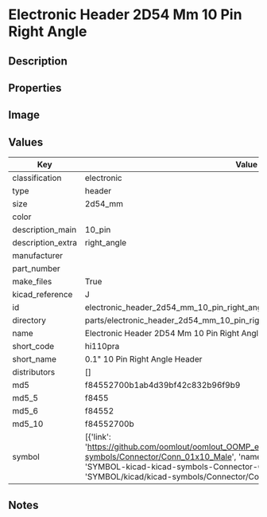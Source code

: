 # Electronic Header 2D54 Mm 10 Pin Right Angle

## Description

## Properties


## Image


## Values

| Key | Value |
| --- | --- |
| classification | electronic |
| type | header |
| size | 2d54_mm |
| color |  |
| description_main | 10_pin |
| description_extra | right_angle |
| manufacturer |  |
| part_number |  |
| make_files | True |
| kicad_reference | J |
| id | electronic_header_2d54_mm_10_pin_right_angle |
| directory | parts/electronic_header_2d54_mm_10_pin_right_angle |
| name | Electronic Header 2D54 Mm 10 Pin Right Angle |
| short_code | hi110pra |
| short_name | 0.1" 10 Pin Right Angle Header |
| distributors | [] |
| md5 | f84552700b1ab4d39bf42c832b96f9b9 |
| md5_5 | f8455 |
| md5_6 | f84552 |
| md5_10 | f84552700b |
| symbol | [{'link': 'https://github.com/oomlout/oomlout_OOMP_eda_V2/tree/main/SYMBOL/kicad/kicad-symbols/Connector/Conn_01x10_Male', 'name': 'Connector : Conn_01x10_Male', 'id': 'SYMBOL-kicad-kicad-symbols-Connector-Conn_01x10_Male', 'directory': 'SYMBOL/kicad/kicad-symbols/Connector/Conn_01x10_Male/'}] |

## Notes

